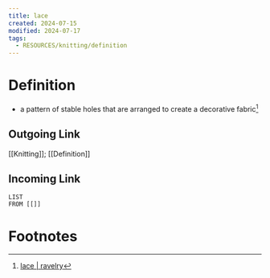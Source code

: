 ```yaml
---
title: lace
created: 2024-07-15
modified: 2024-07-17
tags:
  - RESOURCES/knitting/definition
---
```

# Definition
- a pattern of stable holes that are arranged to create a decorative fabric[^1]
## Outgoing Link
[[Knitting]]; [[Definition]]
## Incoming Link
```dataview
LIST
FROM [[]]
```
# Footnotes

[^1]: [lace | ravelry](https://www.ravelry.com/patterns/attributes/lace "a pattern of stable holes that are arranged to create a decorative fabric")
